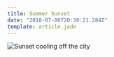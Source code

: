 ```yaml
---
title: Summer Sunset
date: "2018-07-06T20:30:21.284Z"
template: article.jade
---
```


![Sunset cooling off the city](animation-2018-07-06_20-40-03.gif)
